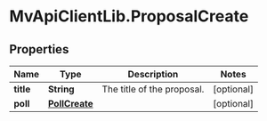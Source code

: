 # MvApiClientLib.ProposalCreate

## Properties

Name | Type | Description | Notes
------------ | ------------- | ------------- | -------------
**title** | **String** | The title of the proposal. | [optional] 
**poll** | [**PollCreate**](PollCreate.md) |  | [optional] 


